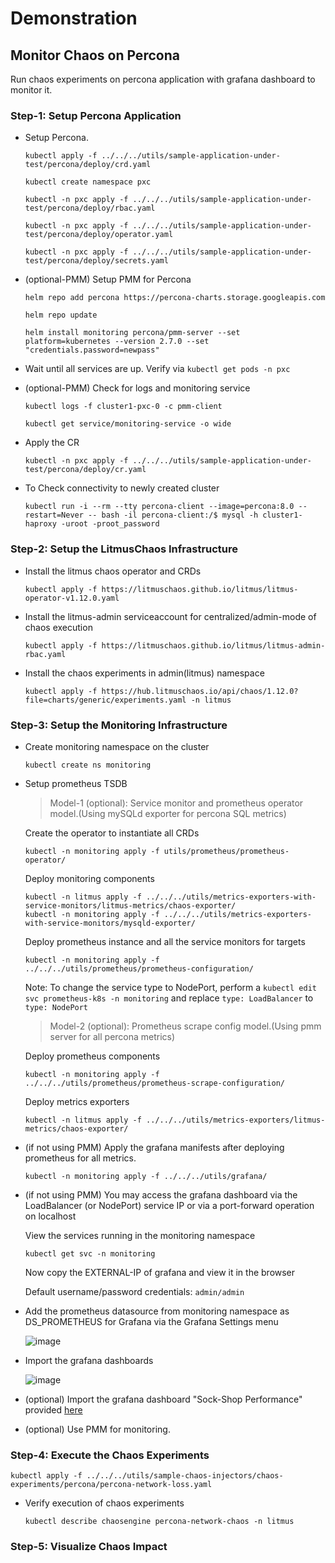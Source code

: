 # Demonstration

## Monitor Chaos on Percona

Run chaos experiments on percona application with grafana dashboard to monitor it.

### Step-1: Setup Percona Application


- Setup Percona.

  ```
  kubectl apply -f ../../../utils/sample-application-under-test/percona/deploy/crd.yaml
  ```

  ```
  kubectl create namespace pxc
  ```

  ```
  kubectl -n pxc apply -f ../../../utils/sample-application-under-test/percona/deploy/rbac.yaml
  ```

  ```
  kubectl -n pxc apply -f ../../../utils/sample-application-under-test/percona/deploy/operator.yaml
  ```

  ```
  kubectl -n pxc apply -f ../../../utils/sample-application-under-test/percona/deploy/secrets.yaml
  ```


- (optional-PMM) Setup PMM for Percona

  ```
  helm repo add percona https://percona-charts.storage.googleapis.com
  ```

  ```
  helm repo update
  ```

  ```
  helm install monitoring percona/pmm-server --set platform=kubernetes --version 2.7.0 --set "credentials.password=newpass"
  ```


- Wait until all services are up. Verify via `kubectl get pods -n pxc`



- (optional-PMM) Check for logs and monitoring service

  ```
  kubectl logs -f cluster1-pxc-0 -c pmm-client
  ```

  ```
  kubectl get service/monitoring-service -o wide
  ```


- Apply the CR
  
  ```
  kubectl -n pxc apply -f ../../../utils/sample-application-under-test/percona/deploy/cr.yaml
  ```

- To Check connectivity to newly created cluster

  ```
  kubectl run -i --rm --tty percona-client --image=percona:8.0 --restart=Never -- bash -il percona-client:/$ mysql -h cluster1-haproxy -uroot -proot_password
  ```

### Step-2: Setup the LitmusChaos Infrastructure

- Install the litmus chaos operator and CRDs

  ```
  kubectl apply -f https://litmuschaos.github.io/litmus/litmus-operator-v1.12.0.yaml
  ```

- Install the litmus-admin serviceaccount for centralized/admin-mode of chaos execution

  ```
  kubectl apply -f https://litmuschaos.github.io/litmus/litmus-admin-rbac.yaml
  ```

- Install the chaos experiments in admin(litmus) namespace

  ```
  kubectl apply -f https://hub.litmuschaos.io/api/chaos/1.12.0?file=charts/generic/experiments.yaml -n litmus
  ```

### Step-3: Setup the Monitoring Infrastructure

- Create monitoring namespace on the cluster

  ```
  kubectl create ns monitoring
  ```

- Setup prometheus TSDB
  
  > Model-1 (optional): Service monitor and prometheus operator model.(Using mySQLd exporter for percona SQL metrics)

    Create the operator to instantiate all CRDs

    ```
    kubectl -n monitoring apply -f utils/prometheus/prometheus-operator/
    ```

    Deploy monitoring components

    ```
    kubectl -n litmus apply -f ../../../utils/metrics-exporters-with-service-monitors/litmus-metrics/chaos-exporter/
    kubectl -n monitoring apply -f ../../../utils/metrics-exporters-with-service-monitors/mysqld-exporter/
    ```   

    Deploy prometheus instance and all the service monitors for targets

    ```
    kubectl -n monitoring apply -f ../../../utils/prometheus/prometheus-configuration/
    ```

    Note: To change the service type to NodePort, perform a `kubectl edit svc prometheus-k8s -n monitoring` and replace `type: LoadBalancer` to `type: NodePort`


  > Model-2 (optional): Prometheus scrape config model.(Using pmm server for all percona metrics)

    Deploy prometheus components

    ```
    kubectl -n monitoring apply -f ../../../utils/prometheus/prometheus-scrape-configuration/
    ```

    Deploy metrics exporters

    ```
    kubectl -n litmus apply -f ../../../utils/metrics-exporters/litmus-metrics/chaos-exporter/
    ```

- (if not using PMM) Apply the grafana manifests after deploying prometheus for all metrics.

  ```
  kubectl -n monitoring apply -f ../../../utils/grafana/
  ```

- (if not using PMM) You may access the grafana dashboard via the LoadBalancer (or NodePort) service IP or via a port-forward operation on localhost

  View the services running in the monitoring namespace
  ```
  kubectl get svc -n monitoring
  ```
  Now copy the EXTERNAL-IP of grafana and view it in the browser 

  Default username/password credentials: `admin/admin`

- Add the prometheus datasource from monitoring namespace as DS_PROMETHEUS for Grafana via the Grafana Settings menu

  ![image](https://github.com/litmuschaos/litmus/blob/master/monitoring/screenshots/data-source-config.png?raw=true)

- Import the grafana dashboards

  ![image](https://github.com/litmuschaos/litmus/blob/master/monitoring/screenshots/import-dashboard.png?raw=true)

- (optional) Import the grafana dashboard "Sock-Shop Performance" provided [here](https://raw.githubusercontent.com/ishangupta-ds/litmus/percona/monitoring/grafana-dashboards/percona-sql/db.json)

- (optional) Use PMM for monitoring.

### Step-4: Execute the Chaos Experiments

```
kubectl apply -f ../../../utils/sample-chaos-injectors/chaos-experiments/percona/percona-network-loss.yaml
```


- Verify execution of chaos experiments

  ```
  kubectl describe chaosengine percona-network-chaos -n litmus
  ```

### Step-5: Visualize Chaos Impact